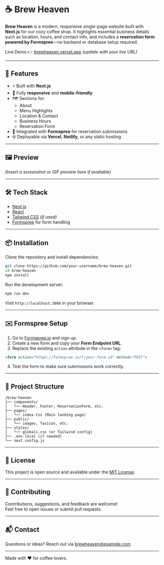 # ☕ Brew Heaven

**Brew Heaven** is a modern, responsive single-page website built with **Next.js** for our cozy coffee shop. It highlights essential business details such as location, hours, and contact info, and includes a **reservation form powered by Formspree**—no backend or database setup required.

Live Demo 👉 [brewheaven.vercel.app](https://brewheaven.vercel.app) *(update with your live URL)*

---

## 🚀 Features

- ⚡ Built with **Next.js**
- 📱 Fully **responsive** and **mobile-friendly**
- 🗺️ Sections for:
  - About
  - Menu Highlights
  - Location & Contact
  - Business Hours
  - Reservation Form
- 📨 Integrated with **Formspree** for reservation submissions
- 🌐 Deployable via **Vercel**, **Netlify**, or any static hosting

---

## 🖼️ Preview

*(Insert a screenshot or GIF preview here if available)*

---

## 🛠️ Tech Stack

- [Next.js](https://nextjs.org/)
- [React](https://reactjs.org/)
- [Tailwind CSS](https://tailwindcss.com/) *(if used)*
- [Formspree](https://formspree.io/) for form handling

---

## 📦 Installation

Clone the repository and install dependencies:

```bash
git clone https://github.com/your-username/brew-heaven.git
cd brew-heaven
npm install
```

Run the development server:

```bash
npm run dev
```

Visit `http://localhost:3000` in your browser.

---

## ✉️ Formspree Setup

1. Go to [Formspree.io](https://formspree.io/) and sign up.
2. Create a new form and copy your **Form Endpoint URL**.
3. Replace the existing `action` attribute in the `<form>` tag:

```html
<form action="https://formspree.io/f/your-form-id" method="POST">
```

4. Test the form to make sure submissions work correctly.

---

## 🧾 Project Structure

```
/brew-heaven
├── components/
│   └── Header, Footer, ReservationForm, etc.
├── pages/
│   └── index.tsx (Main landing page)
├── public/
│   └── images, favicon, etc.
├── styles/
│   └── globals.css (or Tailwind config)
├── .env.local (if needed)
└── next.config.js
```

---

## 📄 License

This project is open source and available under the [MIT License](LICENSE).

---

## 🤝 Contributing

Contributions, suggestions, and feedback are welcome!  
Feel free to open issues or submit pull requests.

---

## 📬 Contact

Questions or ideas? Reach out via [brewheaven@example.com](mailto:brewheaven@example.com)

---

Made with ❤️ for coffee lovers.
